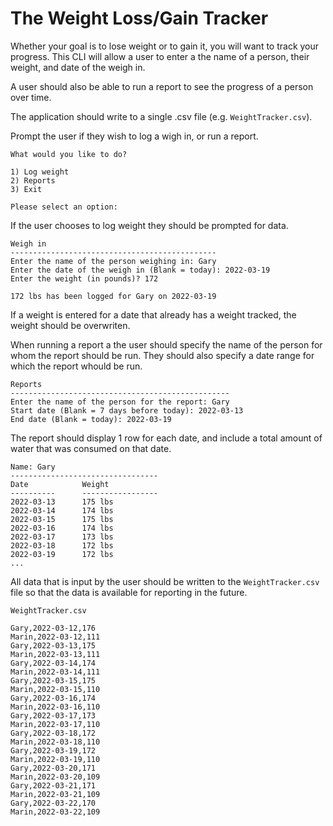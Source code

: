 # The Weight Loss/Gain Tracker

Whether your goal is to lose weight or to gain it, you will want to track your progress. This CLI will allow a user to enter a the name of a person, their weight, and date of the weigh in.

A user should also be able to run a report to see the progress of a person over time.

The application should write to a single .csv file (e.g. `WeightTracker.csv`).

Prompt the user if they wish to log a wigh in, or run a report.

```
What would you like to do?

1) Log weight
2) Reports
3) Exit

Please select an option: 
```

If the user chooses to log weight they should be prompted for data.

``` 
Weigh in
----------------------------------------------
Enter the name of the person weighing in: Gary
Enter the date of the weigh in (Blank = today): 2022-03-19
Enter the weight (in pounds)? 172

172 lbs has been logged for Gary on 2022-03-19
```

If a weight is entered for a date that already has a weight tracked, the weight should be overwriten.

When running a report a the user should specify the name of the person for whom the report should be run. They should also specify a date range for which the report whould be run.

```
Reports
-------------------------------------------------
Enter the name of the person for the report: Gary
Start date (Blank = 7 days before today): 2022-03-13
End date (Blank = today): 2022-03-19

```

The report should display 1 row for each date, and include a total amount of water that was consumed on that date.

```
Name: Gary
---------------------------------
Date            Weight
----------      -----------------
2022-03-13      175 lbs
2022-03-14      174 lbs
2022-03-15      175 lbs
2022-03-16      174 lbs
2022-03-17      173 lbs
2022-03-18      172 lbs
2022-03-19      172 lbs
...
```

All data that is input by the user should be written to the `WeightTracker.csv` file so that the data is available for reporting in the future.

```
WeightTracker.csv

Gary,2022-03-12,176
Marin,2022-03-12,111
Gary,2022-03-13,175
Marin,2022-03-13,111
Gary,2022-03-14,174
Marin,2022-03-14,111
Gary,2022-03-15,175
Marin,2022-03-15,110
Gary,2022-03-16,174
Marin,2022-03-16,110
Gary,2022-03-17,173
Marin,2022-03-17,110
Gary,2022-03-18,172
Marin,2022-03-18,110
Gary,2022-03-19,172
Marin,2022-03-19,110
Gary,2022-03-20,171
Marin,2022-03-20,109
Gary,2022-03-21,171
Marin,2022-03-21,109
Gary,2022-03-22,170
Marin,2022-03-22,109
```
